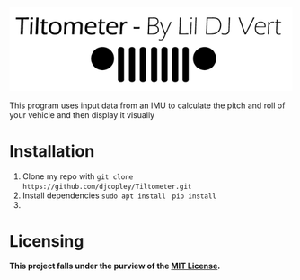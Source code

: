 ![Logo](https://github.com/djcopley/Tiltometer/blob/master/Assets/banner.png)

This program uses input data from an IMU to calculate the pitch and roll of your vehicle and then display it visually 

# Installation
1. Clone my repo with `git clone https://github.com/djcopley/Tiltometer.git`
2. Install dependencies `sudo apt install ` `pip install `
3. 

# Licensing
**This project falls under the purview of the [MIT License](https://github.com/djcopley/Tiltometer/blob/master/LICENSE).**
